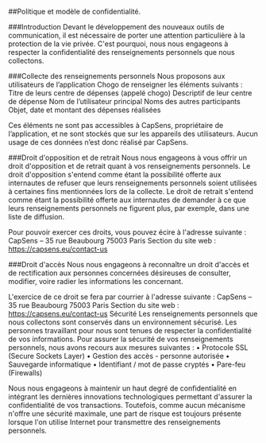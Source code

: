 ##Politique et modèle de confidentialité.

###Introduction
Devant le développement des nouveaux outils de communication, il est nécessaire de porter une attention particulière à la protection de la vie privée. C'est pourquoi, nous nous engageons à respecter la confidentialité des renseignements personnels que nous collectons.

###Collecte des renseignements personnels
Nous proposons aux utilisateurs de l’application Chogo de renseigner les éléments suivants :
Titre de leurs centre de dépenses (appelé chogo)
Descriptif de leur centre de dépense
Nom de l’utilisateur principal
Noms des autres participants
Objet, date et montant des dépenses réalisées

Ces éléments ne sont pas accessibles à CapSens, propriétaire de l’application, et ne sont stockés que sur les appareils des utilisateurs. Aucun usage de ces données n’est donc réalisé par CapSens.


###Droit d'opposition et de retrait
Nous nous engageons à vous offrir un droit d'opposition et de retrait quant à vos renseignements personnels.
Le droit d'opposition s'entend comme étant la possibilité offerte aux internautes de refuser que leurs renseignements personnels soient utilisées à certaines fins mentionnées lors de la collecte.
Le droit de retrait s'entend comme étant la possibilité offerte aux internautes de demander à ce que leurs renseignements personnels ne figurent plus, par exemple, dans une liste de diffusion.

Pour pouvoir exercer ces droits, vous pouvez écire à l'adresse suivante :
CapSens – 35 rue Beaubourg 75003 Paris
Section du site web : https://capsens.eu/contact-us

###Droit d'accès
Nous nous engageons à reconnaître un droit d'accès et de rectification aux personnes concernées désireuses de consulter, modifier, voire radier les informations les concernant.

L'exercice de ce droit se fera par courrier à l'adresse suivante :
CapSens – 35 rue Beaubourg 75003 Paris
Section du site web : https://capsens.eu/contact-us
Sécurité
Les renseignements personnels que nous collectons sont conservés dans un environnement sécurisé. Les personnes travaillant pour nous sont tenues de respecter la confidentialité de vos informations.
Pour assurer la sécurité de vos renseignements personnels, nous avons recours aux mesures suivantes :
• Protocole SSL (Secure Sockets Layer)
• Gestion des accès - personne autorisée
• Sauvegarde informatique
• Identifiant / mot de passe cryptés
• Pare-feu (Firewalls)

Nous nous engageons à maintenir un haut degré de confidentialité en intégrant les dernières innovations technologiques permettant d'assurer la confidentialité de vos transactions. Toutefois, comme aucun mécanisme n'offre une sécurité maximale, une part de risque est toujours présente lorsque l'on utilise Internet pour transmettre des renseignements personnels.

